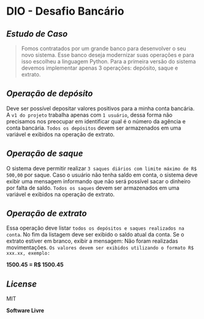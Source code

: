 # DIO - Desafio Bancário

## *Estudo de Caso*

>Fomos contratados por um grande banco para desenvolver o seu novo sistema. Esse banco deseja modernizar suas operações e para isso escolheu a linguagem Python. Para a primeira versão do sistema devemos implementar apenas 3 operações: depósito, saque e extrato.

## *Operação de depósito*
Deve ser possível depositar valores positivos para a minha conta bancária. A `v1 do projeto` trabalha apenas com `1 usuário`, dessa forma não precisamos nos preocupar em identificar qual é o número da agência e conta bancária. `Todos os depósitos` devem ser armazenados em uma variável e exibidos na operação de extrato.

## *Operação de saque*
O sistema deve permitir realizar `3 saques diários com limite máximo de R$ 500,00` por saque. Caso o usuário não tenha saldo em conta, o sistema deve exibir uma mensagem informando que não será possível sacar o dinheiro por falta de saldo. `Todos os saques` devem ser armazenados em uma variável e exibidos na operação de extrato.

## *Operação de extrato*
Essa operação deve listar `todos os depósitos e saques realizados na conta`. No fim da listagem deve ser exibido o saldo atual da conta. Se o extrato estiver em branco, exibir a mensagem: Não foram realizadas movimentações.
`Os valores devem ser exibidos utilizando o formato R$ xxx.xx, exemplo:`

**1500.45 = R$ 1500.45**


## *License*

MIT

**Software Livre**